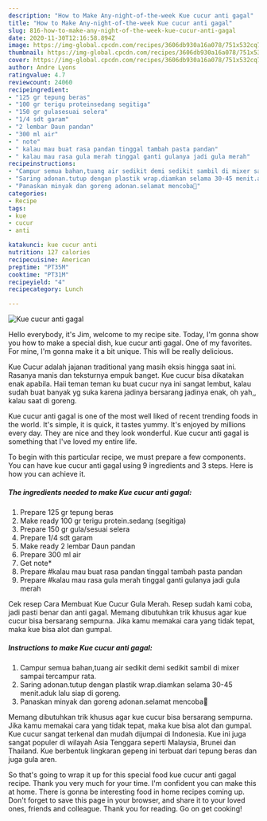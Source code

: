 ```yaml
---
description: "How to Make Any-night-of-the-week Kue cucur anti gagal"
title: "How to Make Any-night-of-the-week Kue cucur anti gagal"
slug: 816-how-to-make-any-night-of-the-week-kue-cucur-anti-gagal
date: 2020-11-30T12:16:58.894Z
image: https://img-global.cpcdn.com/recipes/3606db930a16a078/751x532cq70/kue-cucur-anti-gagal-foto-resep-utama.jpg
thumbnail: https://img-global.cpcdn.com/recipes/3606db930a16a078/751x532cq70/kue-cucur-anti-gagal-foto-resep-utama.jpg
cover: https://img-global.cpcdn.com/recipes/3606db930a16a078/751x532cq70/kue-cucur-anti-gagal-foto-resep-utama.jpg
author: Andre Lyons
ratingvalue: 4.7
reviewcount: 24060
recipeingredient:
- "125 gr tepung beras"
- "100 gr terigu proteinsedang segitiga"
- "150 gr gulasesuai selera"
- "1/4 sdt garam"
- "2 lembar Daun pandan"
- "300 ml air"
- " note"
- " kalau mau buat rasa pandan tinggal tambah pasta pandan"
- " kalau mau rasa gula merah tinggal ganti gulanya jadi gula merah"
recipeinstructions:
- "Campur semua bahan,tuang air sedikit demi sedikit sambil di mixer sampai tercampur rata."
- "Saring adonan.tutup dengan plastik wrap.diamkan selama 30-45 menit.aduk lalu siap di goreng."
- "Panaskan minyak dan goreng adonan.selamat mencoba🙏"
categories:
- Recipe
tags:
- kue
- cucur
- anti

katakunci: kue cucur anti 
nutrition: 127 calories
recipecuisine: American
preptime: "PT35M"
cooktime: "PT31M"
recipeyield: "4"
recipecategory: Lunch

---
```



![Kue cucur anti gagal](https://img-global.cpcdn.com/recipes/3606db930a16a078/751x532cq70/kue-cucur-anti-gagal-foto-resep-utama.jpg)

Hello everybody, it's Jim, welcome to my recipe site. Today, I'm gonna show you how to make a special dish, kue cucur anti gagal. One of my favorites. For mine, I'm gonna make it a bit unique. This will be really delicious.

Kue Cucur adalah jajanan traditional yang masih eksis hingga saat ini. Rasanya manis dan teksturnya empuk banget. Kue cucur bisa dikatakan enak apabila. Haii teman teman ku buat cucur nya ini sangat lembut, kalau sudah buat banyak yg suka karena jadinya bersarang jadinya enak, oh yah,, kalau saat di goreng.

Kue cucur anti gagal is one of the most well liked of recent trending foods in the world. It's simple, it is quick, it tastes yummy. It's enjoyed by millions every day. They are nice and they look wonderful. Kue cucur anti gagal is something that I've loved my entire life.


To begin with this particular recipe, we must prepare a few components. You can have kue cucur anti gagal using 9 ingredients and 3 steps. Here is how you can achieve it.

<!--inarticleads1-->

##### The ingredients needed to make Kue cucur anti gagal:

1. Prepare 125 gr tepung beras
1. Make ready 100 gr terigu protein.sedang (segitiga)
1. Prepare 150 gr gula/sesuai selera
1. Prepare 1/4 sdt garam
1. Make ready 2 lembar Daun pandan
1. Prepare 300 ml air
1. Get  note*
1. Prepare  #kalau mau buat rasa pandan tinggal tambah pasta pandan
1. Prepare  #kalau mau rasa gula merah tinggal ganti gulanya jadi gula merah


Cek resep Cara Membuat Kue Cucur Gula Merah. Resep sudah kami coba, jadi pasti benar dan anti gagal. Memang dibutuhkan trik khusus agar kue cucur bisa bersarang sempurna. Jika kamu memakai cara yang tidak tepat, maka kue bisa alot dan gumpal. 

<!--inarticleads2-->

##### Instructions to make Kue cucur anti gagal:

1. Campur semua bahan,tuang air sedikit demi sedikit sambil di mixer sampai tercampur rata.
1. Saring adonan.tutup dengan plastik wrap.diamkan selama 30-45 menit.aduk lalu siap di goreng.
1. Panaskan minyak dan goreng adonan.selamat mencoba🙏


Memang dibutuhkan trik khusus agar kue cucur bisa bersarang sempurna. Jika kamu memakai cara yang tidak tepat, maka kue bisa alot dan gumpal. Kue cucur sangat terkenal dan mudah dijumpai di Indonesia. Kue ini juga sangat populer di wilayah Asia Tenggara seperti Malaysia, Brunei dan Thailand. Kue berbentuk lingkaran gepeng ini terbuat dari tepung beras dan juga gula aren. 

So that's going to wrap it up for this special food kue cucur anti gagal recipe. Thank you very much for your time. I'm confident you can make this at home. There is gonna be interesting food in home recipes coming up. Don't forget to save this page in your browser, and share it to your loved ones, friends and colleague. Thank you for reading. Go on get cooking!
